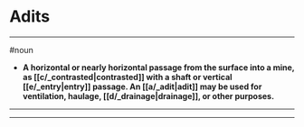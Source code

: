 # Adits
---
#noun
- **A horizontal or nearly horizontal passage from the surface into a mine, as [[c/_contrasted|contrasted]] with a shaft or vertical [[e/_entry|entry]] passage. An [[a/_adit|adit]] may be used for ventilation, haulage, [[d/_drainage|drainage]], or other purposes.**
---
---
